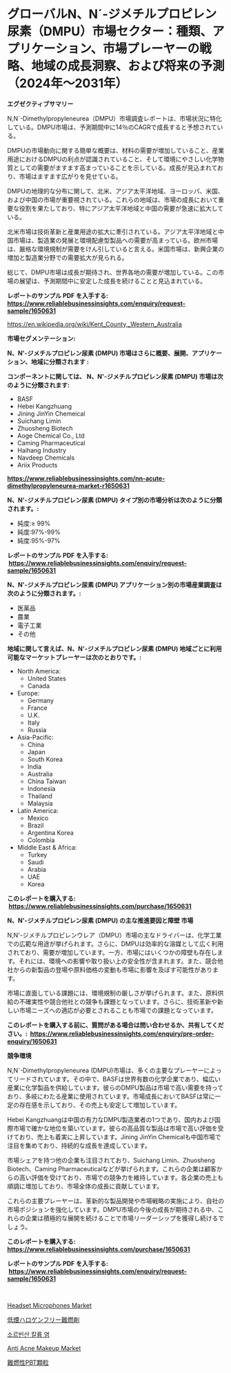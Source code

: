 <p><h1>グローバルN、N´-ジメチルプロピレン尿素（DMPU）市場セクター：種類、アプリケーション、市場プレーヤーの戦略、地域の成長洞察、および将来の予測（2024年〜2031年）</h1></p><p><strong>エグゼクティブサマリー</strong></p>
<p><p>N,N´-Dimethylpropyleneurea（DMPU）市場調査レポートは、市場状況に特化している。DMPU市場は、予測期間中に14％のCAGRで成長すると予想されている。</p><p>DMPUの市場動向に関する簡単な概要は、材料の需要が増加していること、産業用途におけるDMPUの利点が認識されていること、そして環境にやさしい化学物質としての需要がますます高まっていることを示している。成長が見込まれており、市場はますます広がりを見せている。</p><p>DMPUの地理的な分布に関して、北米、アジア太平洋地域、ヨーロッパ、米国、および中国の市場が重要視されている。これらの地域は、市場の成長において重要な役割を果たしており、特にアジア太平洋地域と中国の需要が急速に拡大している。</p><p>北米市場は技術革新と産業用途の拡大に牽引されている。アジア太平洋地域と中国市場は、製造業の発展と環境配慮型製品への需要が高まっている。欧州市場は、厳格な環境規制が需要をけん引していると言える。米国市場は、新興企業の増加と製造業分野での需要拡大が見られる。</p><p>総じて、DMPU市場は成長が期待され、世界各地の需要が増加している。この市場の展望は、予測期間中に安定した成長を続けることと見込まれている。</p></p>
<p><strong>レポートのサンプル PDF を入手する: <a href="https://www.reliablebusinessinsights.com/enquiry/request-sample/1650631">https://www.reliablebusinessinsights.com/enquiry/request-sample/1650631</a></strong></p>
<p><a href="https://en.wikipedia.org/wiki/Kent_County,_Western_Australia">https://en.wikipedia.org/wiki/Kent_County,_Western_Australia</a></p>
<p><strong>市場セグメンテーション:</strong></p>
<p><strong> N、N'-ジメチルプロピレン尿素 (DMPU) 市場はさらに概要、展開、アプリケーション、地域に分類されます :</strong></p>
<p><strong>コンポーネントに関しては、 N、N'-ジメチルプロピレン尿素 (DMPU) 市場は次のように分類されます: &nbsp;</strong></p>
<p><ul><li>BASF</li><li>Hebei Kangzhuang</li><li>Jining JinYin Chemeical</li><li>Suichang Limin</li><li>Zhuosheng Biotech</li><li>Aoge Chemical Co., Ltd</li><li>Caming Pharmaceutical</li><li>Haihang Industry</li><li>Navdeep Chemicals</li><li>Ariix Products</li></ul></p>
<p><strong><a href="https://www.reliablebusinessinsights.com/nn-acute-dimethylpropyleneurea-market-r1650631">https://www.reliablebusinessinsights.com/nn-acute-dimethylpropyleneurea-market-r1650631</a></strong></p>
<p><strong> N、N'-ジメチルプロピレン尿素 (DMPU) タイプ別の市場分析は次のように分類されます。:</strong></p>
<p><ul><li>純度:≥ 99%</li><li>純度:97%-99%</li><li>純度:95%-97%</li></ul></p>
<p><strong>レポートのサンプル PDF を入手する: &nbsp;<a href="https://www.reliablebusinessinsights.com/enquiry/request-sample/1650631">https://www.reliablebusinessinsights.com/enquiry/request-sample/1650631</a></strong></p>
<p><strong> N、N'-ジメチルプロピレン尿素 (DMPU) アプリケーション別の市場産業調査は次のように分類されます。:</strong></p>
<p><ul><li>医薬品</li><li>農業</li><li>電子工業</li><li>その他</li></ul></p>
<p><strong>地域に関して言えば、N、N'-ジメチルプロピレン尿素 (DMPU) 地域ごとに利用可能なマーケットプレーヤーは次のとおりです。:</strong></p>
<p><ul>
    <li>
        North America:
        <ul>
            <li>United States</li>
            <li>Canada</li>
        </ul>
    </li>
    <li>
        Europe:
        <ul>
            <li>Germany</li>
            <li>France</li>
            <li>U.K.</li>
            <li>Italy</li>
            <li>Russia</li>
        </ul>
    </li>
    <li>
        Asia-Pacific:
        <ul>
            <li>China</li>
            <li>Japan</li>
            <li>South Korea</li>
            <li>India</li>
            <li>Australia</li>
            <li>China Taiwan</li>
            <li>Indonesia</li>
            <li>Thailand</li>
            <li>Malaysia</li>
        </ul>
    </li>
    <li>
        Latin America:
        <ul>
            <li>Mexico</li>
            <li>Brazil</li>
            <li>Argentina Korea</li>
            <li>Colombia</li>
        </ul>
    </li>
    <li>
        Middle East & Africa:
        <ul>
            <li>Turkey</li>
            <li>Saudi</li>
            <li>Arabia</li>
            <li>UAE</li>
            <li>Korea</li>
        </ul>
    </li>
    </ul></p>
<p><strong>このレポートを購入する: &nbsp;<a href="https://www.reliablebusinessinsights.com/purchase/1650631">https://www.reliablebusinessinsights.com/purchase/1650631</a></strong></p>
<p><strong>N、N'-ジメチルプロピレン尿素 (DMPU) の主な推進要因と障壁 市場</strong></p>
<p><p>N,N'-ジメチルプロピレンウレア（DMPU）市場の主なドライバーは、化学工業での広範な用途が挙げられます。さらに、DMPUは効率的な溶媒として広く利用されており、需要が増加しています。一方、市場にはいくつかの障壁も存在します。それには、環境への影響や取り扱い上の安全性が含まれます。また、競合他社からの新製品の登場や原料価格の変動も市場に影響を及ぼす可能性があります。</p><p>市場に直面している課題には、環境規制の厳しさが挙げられます。また、原料供給の不確実性や競合他社との競争も課題となっています。さらに、技術革新や新しい市場ニーズへの適応が必要とされることも市場での課題となっています。</p></p>
<p><strong>このレポートを購入する前に、質問がある場合は問い合わせるか、共有してください。:&nbsp; <a href="https://www.reliablebusinessinsights.com/enquiry/pre-order-enquiry/1650631">https://www.reliablebusinessinsights.com/enquiry/pre-order-enquiry/1650631</a></strong></p>
<p><strong>競争環境</strong></p>
<p><p>N,N´-Dimethylpropyleneurea (DMPU)市場は、多くの主要なプレーヤーによってリードされています。その中で、BASFは世界有数の化学企業であり、幅広い産業に化学製品を供給しています。彼らのDMPU製品は市場で高い需要を持っており、多岐にわたる産業に使用されています。市場成長においてBASFは常に一定の存在感を示しており、その売上も安定して増加しています。</p><p>Hebei Kangzhuangは中国の有力なDMPU製造業者の1つであり、国内および国際市場で確かな地位を築いています。彼らの高品質な製品は市場で高い評価を受けており、売上も着実に上昇しています。Jining JinYin Chemicalも中国市場で注目を集めており、持続的な成長を達成しています。</p><p>市場シェアを持つ他の企業も注目されており、Suichang Limin、Zhuosheng Biotech、Caming Pharmaceuticalなどが挙げられます。これらの企業は顧客からの高い評価を受けており、市場での競争力を維持しています。各企業の売上も順調に増加しており、市場全体の成長に貢献しています。</p><p>これらの主要プレーヤーは、革新的な製品開発や市場戦略の実施により、自社の市場ポジションを強化しています。DMPU市場の今後の成長が期待される中、これらの企業は積極的な展開を続けることで市場リーダーシップを獲得し続けるでしょう。</p></p>
<p><strong>このレポートを購入する: &nbsp; <a href="https://www.reliablebusinessinsights.com/purchase/1650631">https://www.reliablebusinessinsights.com/purchase/1650631</a></strong></p>
<p><strong>レポートのサンプル PDF を入手する: &nbsp;<a href="https://www.reliablebusinessinsights.com/enquiry/request-sample/1650631">https://www.reliablebusinessinsights.com/enquiry/request-sample/1650631</a></strong><strong></strong></p>
<p>&nbsp;</p>
<p><p><a href="https://github.com/lukmanduiky01/Market-Research-Report-List-1/blob/main/headset-microphones-market.md">Headset Microphones Market</a></p><p><a href="https://github.com/mm14022023/Market-Research-Report-List-1/blob/main/5930587139643.md">低煙ハロゲンフリー難燃剤</a></p><p><a href="https://github.com/mdmazharulnwr786/Market-Research-Report-List-1/blob/main/1946005148815.md">소르빈산 칼륨 염</a></p><p><a href="https://github.com/Gilanghao0/Market-Research-Report-List-1/blob/main/anti-acne-makeup-market.md">Anti Acne Makeup Market</a></p><p><a href="https://github.com/EmoryYundt1935/Market-Research-Report-List-2/blob/main/2204999139642.md">難燃性PBT顆粒</a></p></p>